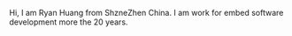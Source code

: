 Hi, I am Ryan Huang from ShzneZhen China. I am work for embed software development more the 20 years.
